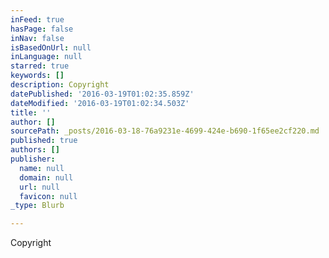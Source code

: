 ```yaml
---
inFeed: true
hasPage: false
inNav: false
isBasedOnUrl: null
inLanguage: null
starred: true
keywords: []
description: Copyright
datePublished: '2016-03-19T01:02:35.859Z'
dateModified: '2016-03-19T01:02:34.503Z'
title: ''
author: []
sourcePath: _posts/2016-03-18-76a9231e-4699-424e-b690-1f65ee2cf220.md
published: true
authors: []
publisher:
  name: null
  domain: null
  url: null
  favicon: null
_type: Blurb

---
```

Copyright